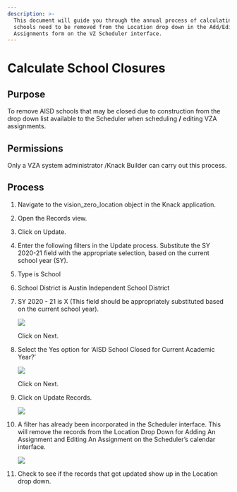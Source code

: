 ```yaml
---
description: >-
  This document will guide you through the annual process of calculating which
  schools need to be removed from the Location drop down in the Add/Edit
  Assignments form on the VZ Scheduler interface.
---
```


# Calculate School Closures

## **Purpose** 

To remove AISD schools  that may be closed due to construction from the drop down list available to the Scheduler when scheduling **/** editing VZA assignments.

## **Permissions** 

Only a VZA system administrator /Knack Builder can carry out this process.  


## **Process**

1. Navigate to the vision\_zero\_location object in the Knack application.
2. Open the Records view. 
3. Click on Update.
4. Enter the following filters in the Update process. Substitute the SY 2020-21 field with the appropriate selection, based on the current school year \(SY\).
5. Type is School
6. School District is Austin Independent School District
7. SY 2020 - 21 is X \(This field should be appropriately substituted based on the current school year\).

   ![](https://lh3.googleusercontent.com/YfAr7kTIEODlFxiMMJYcPdDkPeN7kZhtMd03v2hBgQIdWxgJToVKEiSMvWJHRs0p4SR_q_seKCI2g9NGTPwBK9Ux0wgSTU5wlfc9rkpuYbXg4kAjGggTcVmSPbpXA024o13J1XXo)

   Click on Next. 

8. Select the Yes option for ‘AISD School Closed for Current Academic Year?’ 

   ![](https://lh4.googleusercontent.com/PJN2qsmDqZd6HnvGOfSAIyDgK_qj2HLAD84JbO6Y454Gb1GK_GGdP88sTSqU3i_jpWhwkOYZIKS_IbAl5QgLhzqqPiwWGxk4COSX9h8p8D7w3t4l8XM29wcb9TFtmqg72J_lV9BA)

   Click on Next.

9. Click on Update Records.

   ![](https://lh4.googleusercontent.com/Pu_S0uZgHZXq62l0vy6zN5K4DnRoFx5cjflM5hNjyo85hDSLg7m8NRa1v2OIFqkyH8V3bhR3GNXTo6wCXgG-P0__RurBohc-JQimtp8pfurvxBbKS0fdo9cMIpScndnPJqW1DIcR)

10. A filter has already been incorporated in the Scheduler interface. This will remove the records from the Location Drop Down for Adding An Assignment and Editing An Assignment on the Scheduler’s calendar interface.

    ![](https://lh5.googleusercontent.com/uWIkIBgPRgmfcwWdjS8exRroAFnT7EP9KLodsBJqesMSa2KN1ajFlyGfAdQdG59BaLOfNEdPvd4BBN_kl4I3VqQG9CcY33dRh3BhShNE1aWIeY63TjHkCLgaekM1BPqrMSA35Qln)

11. Check to see if the records that got updated show up in the Location drop down.



